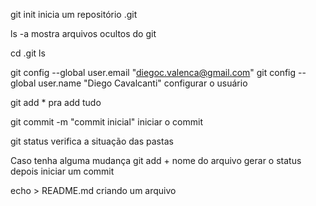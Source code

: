 git init
inicia um repositório .git

ls -a
mostra arquivos ocultos do git

cd .git
ls

git config --global user.email "diegoc.valenca@gmail.com"
git config --global user.name "Diego Cavalcanti"
configurar o usuário

git add *
pra add tudo

git commit -m "commit inicial"
iniciar o commit

git status
verifica a situação das pastas

Caso tenha alguma mudança git add + nome do arquivo
gerar o status
depois iniciar um commit

echo > README.md
criando um arquivo 
